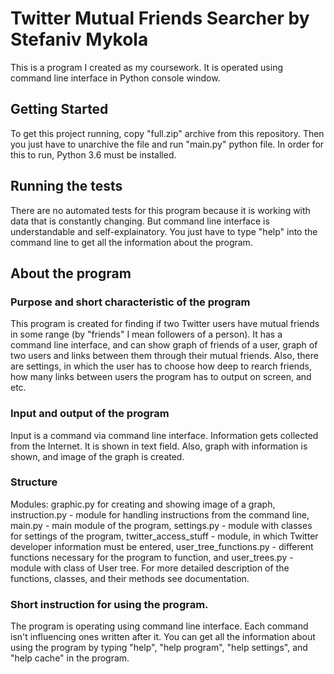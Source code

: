 # Twitter Mutual Friends Searcher by Stefaniv Mykola
This is a program I created as my coursework. It is operated
using command line interface in Python console window.

## Getting Started

To get this project running, copy "full.zip" archive from this repository. Then you
just have to unarchive the file and run "main.py" python file. In order for this to
run, Python 3.6 must be installed.

## Running the tests

There are no automated tests for this program because it is working with data that is constantly
changing. But command line interface is understandable
and self-explainatory. You just have to type "help" into the command line to get all the
information about the program.

## About the program

### Purpose and short characteristic of the program
This program is created for finding if two Twitter users have mutual friends in some range
(by "friends" I mean followers of a person). It has a command line interface, and can show
graph of friends of a user, graph of two users and links between them through their mutual
friends. Also, there are settings, in which the user has to choose how deep to rearch friends,
how many links between users the program has to output on screen, and etc.

### Input and output of the program
Input is a command via command line interface. Information gets collected from the Internet.
It is shown in text field. Also, graph with information is shown, and image of the graph is
created.

### Structure
Modules: graphic.py for creating and showing image of a graph, instruction.py - module for
handling instructions from the command line, main.py - main module of the program, settings.py -
module with classes for settings of the program, twitter_access_stuff - module, in which
Twitter developer information must be entered, user_tree_functions.py - different functions
necessary for the program to function, and user_trees.py - module with class of User tree. For
more detailed description of the functions, classes, and their methods see documentation.

### Short instruction for using the program.
The program is operating using command line interface. Each command isn't influencing ones
written after it. You can get all the information about using the program by typing
"help", "help program", "help settings", and "help cache" in the program.
